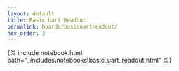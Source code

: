 ```yaml
---
layout: default
title: Basic Uart Readout
permalink: boards/basicuartreadout/
nav_order: 3
---
```

{% include notebook.html path="_includes\notebooks\basic_uart_readout.html" %}